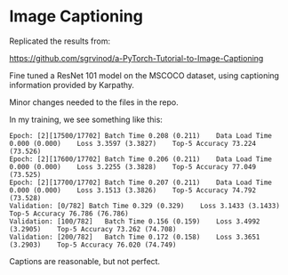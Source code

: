 # Image Captioning ##

Replicated the results from:

https://github.com/sgrvinod/a-PyTorch-Tutorial-to-Image-Captioning

Fine tuned a ResNet 101 model on the MSCOCO dataset, using captioning information provided by Karpathy.

Minor changes needed to the files in the repo.

In my training, we see something like this:

```
Epoch: [2][17500/17702]	Batch Time 0.208 (0.211)	Data Load Time 0.000 (0.000)	Loss 3.3597 (3.3827)	Top-5 Accuracy 73.224 (73.526)
Epoch: [2][17600/17702]	Batch Time 0.206 (0.211)	Data Load Time 0.000 (0.000)	Loss 3.2255 (3.3828)	Top-5 Accuracy 77.049 (73.525)
Epoch: [2][17700/17702]	Batch Time 0.207 (0.211)	Data Load Time 0.000 (0.000)	Loss 3.1513 (3.3826)	Top-5 Accuracy 74.792 (73.528)
Validation: [0/782]	Batch Time 0.329 (0.329)	Loss 3.1433 (3.1433)	Top-5 Accuracy 76.786 (76.786)	
Validation: [100/782]	Batch Time 0.156 (0.159)	Loss 3.4992 (3.2905)	Top-5 Accuracy 73.262 (74.708)	
Validation: [200/782]	Batch Time 0.172 (0.158)	Loss 3.3651 (3.2903)	Top-5 Accuracy 76.020 (74.749)
```

Captions are reasonable, but not perfect.
